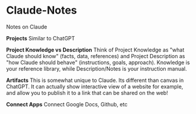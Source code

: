 # Claude-Notes
Notes on Claude


**Projects**
Similar to ChatGPT

**Project Knowledge vs Description**
Think of Project Knowledge as "what Claude should know" (facts, data, references) and Project Description as "how Claude should behave" (instructions, goals, approach). Knowledge is your reference library, while Description/Notes is your instruction manual.

**Artifacts**
This is somewhat unique to Claude. Its different than canvas in ChatGPT. It can actually show interactive view of a website for example, and allow you to publish it to a link that can be shared on the web!

**Connect Apps**
Connect Google Docs, Github, etc

